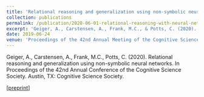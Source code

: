 ```yaml
---
title: 'Relational reasoning and generalization using non-symbolic neural networks'
collection: publications
permalink: /publication/2020-06-01-relational-reasoning-with-neural-networks
excerpt: 'Geiger, A., Carstensen, A., Frank, M.C., & Potts, C. (2020). Relational reasoning and generalization using non-symbolic neural networks. In Proceedings of the 42nd Annual Meeting of the Cognitive Science Society. Austin, TX: Cognitive Science Society. [withheld from proceedings; [preprint](https://arxiv.org/pdf/2006.07968.pdf)']
date: 2019-06-24
venue: 'Proceedings of the 42nd Annual Meeting of the Cognitive Science Society'
---
```

Geiger, A., Carstensen, A., Frank, M.C., Potts, C. (2020). Relational reasoning and generalization using non-symbolic neural networks. In Proceedings of the 42nd Annual Conference of the Cognitive Science Society. Austin, TX: Cognitive Science Society. 

[[preprint]](https://arxiv.org/pdf/2006.07968.pdf)